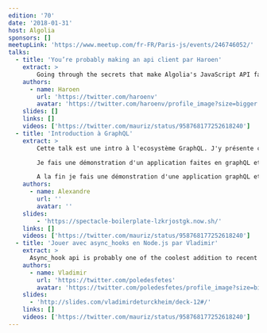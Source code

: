 ```yaml
---
edition: '70'
date: '2018-01-31'
host: Algolia
sponsors: []
meetupLink: 'https://www.meetup.com/fr-FR/Paris-js/events/246746052/'
talks:
  - title: 'You’re probably making an api client par Haroen'
    extract: >
        Going through the secrets that make Algolia's JavaScript API fast in a hands-on way.
    authors:
      - name: Haroen
        url: 'https://twitter.com/haroenv'
        avatar: 'https://twitter.com/haroenv/profile_image?size=bigger'
    slides: []
    links: []
    videos: ['https://twitter.com/mauriz/status/958768177252618240']
  - title: 'Introduction à GraphQL'
    extract: >
        Cette talk est une intro à l'ecosystème GraphQL. J'y présente ce qu'est graphQL, les bases du language et des queries. J'explique le type system graphQL et ces avantages.

        Je fais une démonstration d'un application faites en graphQL et je décris les librairies et outils pour commencer à faire du graphQL côté server ou client.

        A la fin je fais une démonstration d'une application graphQL et un code walkthrough.
    authors:
      - name: Alexandre
        url: ''
        avatar: ''
    slides:
        - 'https://spectacle-boilerplate-lzkrjostgk.now.sh/'
    links: []
    videos: ['https://twitter.com/mauriz/status/958768177252618240']
  - title: 'Jouer avec async_hooks en Node.js par Vladimir'
    extract: >
      Async_hook api is probably one of the coolest addition to recent Node.js. Why ? Also, What can we build with it ?
    authors:
      - name: Vladimir
        url: 'https://twitter.com/poledesfetes'
        avatar: 'https://twitter.com/poledesfetes/profile_image?size=bigger'
    slides:
      - 'http://slides.com/vladimirdeturckheim/deck-12#/'
    links: []
    videos: ['https://twitter.com/mauriz/status/958768177252618240']
---
```

